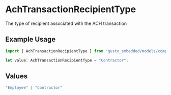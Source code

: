 # AchTransactionRecipientType

The type of recipient associated with the ACH transaction

## Example Usage

```typescript
import { AchTransactionRecipientType } from "gusto_embedded/models/components";

let value: AchTransactionRecipientType = "Contractor";
```

## Values

```typescript
"Employee" | "Contractor"
```